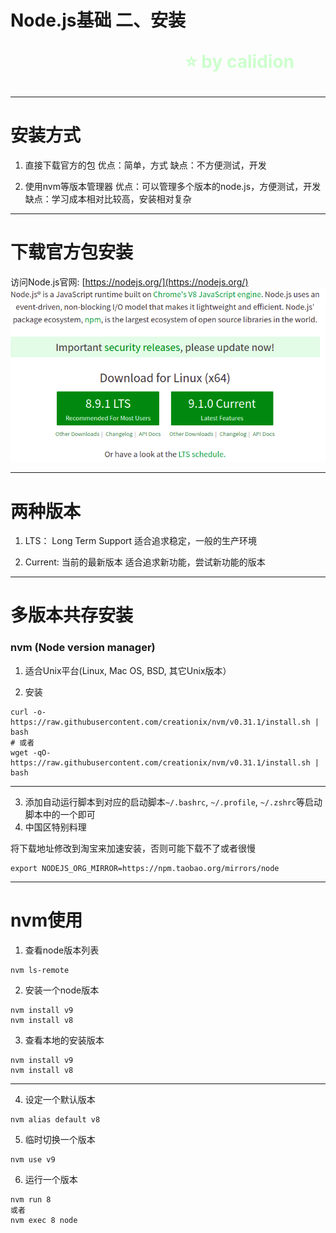 <!--
$theme: gaia
template: gaia
-->


Node.js基础
二、安装<p style="text-align:right;font-size:28px;margin-right:50px;color:#cFc;">:star: by calidion</p>
===
---

安装方式
===
1. 直接下载官方的包
优点：简单，方式
缺点：不方便测试，开发

2. 使用nvm等版本管理器
优点：可以管理多个版本的node.js，方便测试，开发
缺点：学习成本相对比较高，安装相对复杂

---
下载官方包安装
===
访问Node.js官网:
[https://nodejs.org/](https://nodejs.org/)
![](./images/hp.png)

---
两种版本
===
1. LTS： Long Term Support
适合追求稳定，一般的生产环境

2. Current: 当前的最新版本
适合追求新功能，尝试新功能的版本

---
多版本共存安装
===
### nvm (Node version manager)

1. 适合Unix平台(Linux, Mac OS, BSD, 其它Unix版本）

2. 安装
```
curl -o- https://raw.githubusercontent.com/creationix/nvm/v0.31.1/install.sh | bash
# 或者
wget -qO- https://raw.githubusercontent.com/creationix/nvm/v0.31.1/install.sh | bash
```
---
3. 添加自动运行脚本到对应的启动脚本`~/.bashrc`, `~/.profile`, `~/.zshrc`等启动脚本中的一个即可
4. 中国区特别料理

将下载地址修改到淘宝来加速安装，否则可能下载不了或者很慢
```
export NODEJS_ORG_MIRROR=https://npm.taobao.org/mirrors/node
```

---
nvm使用
===
1. 查看node版本列表

```
nvm ls-remote
```

2. 安装一个node版本

```
nvm install v9
nvm install v8
```

3. 查看本地的安装版本

```
nvm install v9
nvm install v8
``` 

---

4. 设定一个默认版本

```
nvm alias default v8
```
5. 临时切换一个版本

```
nvm use v9
```
6. 运行一个版本

```
nvm run 8
或者
nvm exec 8 node
```


















